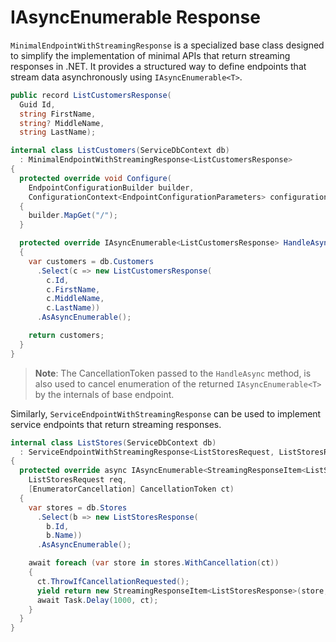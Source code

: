 # IAsyncEnumerable Response

`MinimalEndpointWithStreamingResponse` is a specialized base class designed to simplify the implementation of minimal APIs that return streaming responses in .NET. It provides a structured way to define endpoints that stream data asynchronously using `IAsyncEnumerable<T>`.

``` csharp
public record ListCustomersResponse(
  Guid Id,
  string FirstName,
  string? MiddleName,
  string LastName);

internal class ListCustomers(ServiceDbContext db)
  : MinimalEndpointWithStreamingResponse<ListCustomersResponse>
{
  protected override void Configure(
    EndpointConfigurationBuilder builder,
    ConfigurationContext<EndpointConfigurationParameters> configurationContext)
  {
    builder.MapGet("/");
  }

  protected override IAsyncEnumerable<ListCustomersResponse> HandleAsync(CancellationToken ct)
  {
    var customers = db.Customers
      .Select(c => new ListCustomersResponse(
        c.Id,
        c.FirstName,
        c.MiddleName,
        c.LastName))
      .AsAsyncEnumerable();

    return customers;
  }
}
```
>**Note**: The CancellationToken passed to the `HandleAsync` method, is also used to cancel enumeration of the returned `IAsyncEnumerable<T>` by the internals of base endpoint.

Similarly, `ServiceEndpointWithStreamingResponse` can be used to implement service endpoints that return streaming responses.
``` csharp
internal class ListStores(ServiceDbContext db)
  : ServiceEndpointWithStreamingResponse<ListStoresRequest, ListStoresResponse>
{
  protected override async IAsyncEnumerable<StreamingResponseItem<ListStoresResponse>> HandleAsync(
    ListStoresRequest req,
    [EnumeratorCancellation] CancellationToken ct)
  {
    var stores = db.Stores
      .Select(b => new ListStoresResponse(
        b.Id,
        b.Name))
      .AsAsyncEnumerable();

    await foreach (var store in stores.WithCancellation(ct))
    {
      ct.ThrowIfCancellationRequested();
      yield return new StreamingResponseItem<ListStoresResponse>(store, "store");
      await Task.Delay(1000, ct);
    }
  }
}
```